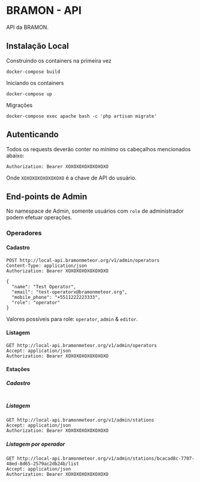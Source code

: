 # BRAMON - API

API da BRAMON.

## Instalação Local

Construindo os containers na primeira vez

```console
docker-compose build
```

Iniciando os containers

```console
docker-compose up
```

Migrações

```console
docker-compose exec apache bash -c 'php artisan migrate'
```

## Autenticando

Todos os requests deverão conter no mínimo os cabeçalhos mencionados abaixo:

```
Authorization: Bearer XOXOXOXOXOXOXOXO
```

Onde `XOXOXOXOXOXOXOXO` é a chave de API do usuário.

## End-points de Admin

No namespace de Admin, somente usuários com `role` de administrador podem efetuar operações.

### Operadores

#### Cadastro

```http request
POST http://local-api.bramonmeteor.org/v1/admin/operators
Content-Type: application/json
Authorization: Bearer XOXOXOXOXOXOXOXO

{
  "name": "Test Operator",
  "email": "test-operatorx@bramonmeteor.org",
  "mobile_phone": "+5511222223333",
  "role": "operator"
}
```

Valores possíveis para role: `operator`, `admin` & `editor`.

#### Listagem

```http request
GET http://local-api.bramonmeteor.org/v1/admin/operators
Accept: application/json
Authorization: Bearer XOXOXOXOXOXOXOXO
```

#### Estações

##### Cadastro

```http request

```

##### Listagem

```http request
GET http://local-api.bramonmeteor.org/v1/admin/stations
Accept: application/json
Authorization: Bearer XOXOXOXOXOXOXOXO
```

##### Listagem por operador

```http request
GET http://local-api.bramonmeteor.org/v1/admin/stations/bcacad8c-7707-48ed-8d65-2579ac2db24b/list
Accept: application/json
Authorization: Bearer XOXOXOXOXOXOXOXO
```
